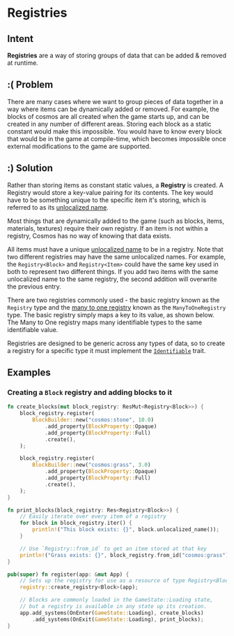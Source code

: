 # Registries

## Intent

**Registries** are a way of storing groups of data that can be added &amp; removed at runtime.

## :( Problem

There are many cases where we want to group pieces of data together in a way where items can be dynamically added or removed. For example, the blocks of cosmos are all created when the game starts up, and can be created in any number of different areas. Storing each block as a static constant would make this impossible. You would have to know every block that would be in the game at compile-time, which becomes impossible once external modifications to the game are supported.

## :) Solution

Rather than storing items as constant static values, a **Registry** is created. A Registry would store a key-value pairing for its contents. The key would have to be something unique to the specific item it's storing, which is referred to as its [unlocalized name](./identifiable.md). 

Most things that are dynamically added to the game (such as blocks, items, materials, textures) require their own registry. If an item is not within a registry, Cosmos has no way of knowing that data exists.

All items must have a unique [unlocalized name](./identifiable.md) to be in a registry. Note that two different registries may have the same unlocalized names. For example, the `Registry<Block>` and `Registry<Item>` could have the same key used in both to represent two different things. If you add two items with the same unlocalized name to the same registry, the second addition will overwrite the previous entry.

There are two registries commonly used - the basic registry known as the `Registry` type and the [many to one registry](./many_to_one_registry.md) known as the `ManyToOneRegistry` type. The basic registry simply maps a key to its value, as shown below. The Many to One registry maps many identifiable types to the same identifiable value.

Registries are designed to be generic across any types of data, so to create a registry for a specific type it must implement the [`Identifiable`](./identifiable.md) trait.

## Examples

### Creating a `Block` registry and adding blocks to it

```rs
fn create_blocks(mut block_registry: ResMut<Registry<Block>>) {
    block_registry.register(
        BlockBuilder::new("cosmos:stone", 10.0)
            .add_property(BlockProperty::Opaque)
            .add_property(BlockProperty::Full)
            .create(),
    );

    block_registry.register(
        BlockBuilder::new("cosmos:grass", 3.0)
            .add_property(BlockProperty::Opaque)
            .add_property(BlockProperty::Full)
            .create(),
    );
}

fn print_blocks(block_registry: Res<Registry<Block>>) {
    // Easily iterate over every item of a registry
    for block in block_registry.iter() {
        println!("This block exists: {}", block.unlocalized_name());
    }

    // Use `Registry::from_id` to get an item stored at that key
    println!("Grass exists: {}", block_registry.from_id("cosmos:grass").is_some());
}

pub(super) fn register(app: &mut App) {
    // Sets up the registry for use as a resource of type Registry<Block>
    registry::create_registry<Block>(app);

    // Blocks are commonly loaded in the GameState::Loading state, 
    // but a registry is available in any state up its creation.
    app.add_systems(OnEnter(GameState::Loading), create_blocks)
        .add_systems(OnExit(GameState::Loading), print_blocks);
}
```